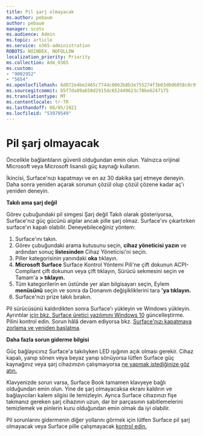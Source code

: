 ```yaml
---
title: Pil şarj olmayacak
ms.author: pebaum
author: pebaum
manager: scotv
ms.audience: Admin
ms.topic: article
ms.service: o365-administration
ROBOTS: NOINDEX, NOFOLLOW
localization_priority: Priority
ms.collection: Adm_O365
ms.custom:
- "9002952"
- "5654"
ms.openlocfilehash: 6d072e4be2465c7744c0862b8b3e755274f3b03d0d6058c0c9f7bf23bef8abbd
ms.sourcegitcommit: b5f7da89a650d2915dc652449623c78be6247175
ms.translationtype: MT
ms.contentlocale: tr-TR
ms.lasthandoff: 08/05/2021
ms.locfileid: "53979549"
---
```

# <a name="battery-wont-charge"></a>Pil şarj olmayacak

Öncelikle bağlantıların güvenli olduğundan emin olun. Yalnızca orijinal Microsoft veya Microsoft lisanslı güç kaynağı kullanın.

İkincisi, Surface'nızı kapatmayı ve en az 30 dakika şarj etmeye deneyin. Daha sonra yeniden açarak sorunun çözül olup çözül çözene kadar aç'ı yeniden deneyin.

**Takılı ama şarj değil**

Görev çubuğundaki pil simgesi Şarj değil Takılı olarak gösteriyorsa, Surface'nız güç gücünü algılar ancak pille şarj olmaz. Surface'ını çıkartırken surface'ın kapalı olabilir. Deneyebileceğiniz yöntem:

1. Surface'ını takın.
2. Görev çubuğundaki arama kutusunu seçin, **cihaz yöneticisi yazın** ve ardından sonuç **listesinden** Cihaz Yöneticisi'ni seçin.
3. Piller kategorisinin yanındaki **oka** tıklayın.
4. **Microsoft Surface** Surface Kontrol Yöntemi Pili'ne çift dokunun ACPI-Compliant  çift dokunun veya çift tıklayın, Sürücü sekmesini seçin ve Tamam'a **> tıklayın.**
5. Tüm kategorilerin en üstünde yer alan bilgisayarı seçin, Eylem **menüsünü** seçin ve sonra da Donanım değişikliklerini tara **'ya tıklayın.**
6. Surface'nızı prize takılı bırakın.

Pil sürücüsünü kaldırdikten sonra Surface'ı yükleyin ve Windows yükleyin. Ayrıntılar [için bkz. Surface üretici yazılımını Windows 10](https://support.microsoft.com/help/4023505) güncelleştirme. Pilini kontrol edin. Sorun hâlâ devam ediyorsa bkz. [Surface'nızı kapatmaya zorlama ve yeniden başlatma](https://support.microsoft.com/help/4036280/surface-force-a-shut-down-and-restart-your-surface).

**Daha fazla sorun giderme bilgisi**

Güç bağlayıcınız Surface'a takılıyken LED ışığının açık olması gerekir. Cihaz kapalı, yanıp sönen veya beyaz yanıp sönüyorsa lütfen Surface güç kaynağınız veya şarj cihazınızın çalışmaıyorsa [ne yapmak istediğinize göz atın.](https://support.microsoft.com/help/4484763/surface-fix-issues-with-your-power-supply) 

Klavyenizde sorun varsa, Surface Book tamamen klavyeye bağlı olduğundan emin olun. Yine de şarj olmayacaksa ekranı kaldırın ve bağlayıcıları kalem silgisi ile temizleyin. Ayrıca Surface cihazınızı fişe takmanız gereken şarj cihazının uzun, dar bir parçasının sabitlemelerini temizlemek ve pinlerin kuru olduğundan emin olmak da iyi olabilir.

Pil sorunlarını gidermenin diğer yollarını görmek için lütfen Surface pil şarj olmayacak veya Surface pille çalışmayacak [kontrol edin.](https://support.microsoft.com/help/4023536/surface-surface-battery-wont-charge)
